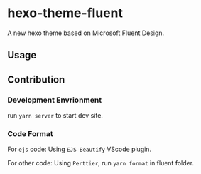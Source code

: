 # hexo-theme-fluent

A new hexo theme based on Microsoft Fluent Design.

## Usage

## Contribution

### Development Envrionment

run `yarn server` to start dev site.

### Code Format

For `ejs` code:
Using `EJS Beautify` VScode plugin.

For other code:
Using `Perttier`, run `yarn format` in fluent folder.
